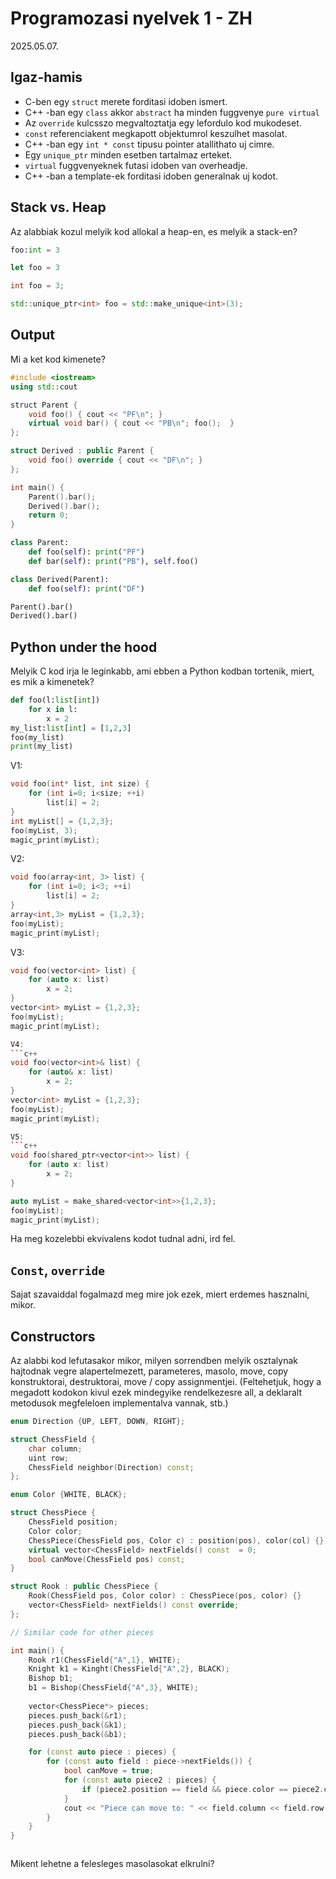 # Programozasi nyelvek 1 - ZH
2025.05.07.

## Igaz-hamis
 - C-ben egy `struct` merete forditasi idoben ismert.
 - C++ -ban egy `class` akkor `abstract` ha minden fuggvenye `pure virtual`
 - Az `override` kulcsszo megvaltoztatja egy lefordulo kod mukodeset.
 - `const` referenciakent megkapott objektumrol keszulhet masolat.
 - C++ -ban egy `int * const` tipusu pointer atallithato uj cimre.
 - Egy `unique_ptr` minden esetben tartalmaz erteket.
 - `virtual` fuggvenyeknek futasi idoben van overheadje.
 - C++ -ban a template-ek forditasi idoben generalnak uj kodot.

## Stack vs. Heap
Az alabbiak kozul melyik kod allokal a heap-en, es melyik a stack-en?

```python
foo:int = 3
```

```js
let foo = 3
```

```c
int foo = 3;
```

```cpp
std::unique_ptr<int> foo = std::make_unique<int>(3);
```

## Output

Mi a ket kod kimenete?

```cpp
#include <iostream>
using std::cout

struct Parent {
    void foo() { cout << "PF\n"; }
    virtual void bar() { cout << "PB\n"; foo();  }
};

struct Derived : public Parent {
    void foo() override { cout << "DF\n"; }
};

int main() {
    Parent().bar();
    Derived().bar();
    return 0;
}
```

```python
class Parent:
    def foo(self): print("PF")
    def bar(self): print("PB"), self.foo() 

class Derived(Parent):
    def foo(self): print("DF")

Parent().bar()
Derived().bar()
```


## Python under the hood

Melyik C kod irja le leginkabb, ami ebben a Python kodban tortenik, miert, es mik a kimenetek?

```python
def foo(l:list[int])
    for x in l:
        x = 2
my_list:list[int] = [1,2,3]
foo(my_list)
print(my_list)
```

V1:
```c
void foo(int* list, int size) {
    for (int i=0; i<size; ++i)
        list[i] = 2;
}
int myList[] = {1,2,3};
foo(myList, 3);
magic_print(myList);
```

V2:
```c++
void foo(array<int, 3> list) {
    for (int i=0; i<3; ++i)
        list[i] = 2;
}
array<int,3> myList = {1,2,3};
foo(myList);
magic_print(myList);
```

V3:
```c++
void foo(vector<int> list) {
    for (auto x: list)
        x = 2;
}
vector<int> myList = {1,2,3};
foo(myList);
magic_print(myList);

V4:
```c++
void foo(vector<int>& list) {
    for (auto& x: list)
        x = 2;
}
vector<int> myList = {1,2,3};
foo(myList);
magic_print(myList);

V5:
```c++
void foo(shared_ptr<vector<int>> list) {
    for (auto x: list)
        x = 2;
}

auto myList = make_shared<vector<int>>{1,2,3};
foo(myList);
magic_print(myList);
```

Ha meg kozelebbi ekvivalens kodot tudnal adni, ird fel.

## `Const`, `override`

Sajat szavaiddal fogalmazd meg mire jok ezek, miert erdemes hasznalni, mikor.

## Constructors

Az alabbi kod lefutasakor mikor, milyen sorrendben melyik osztalynak hajtodnak vegre alapertelmezett, parameteres, masolo, move, copy konstruktorai, destruktorai, move / copy assignmentjei. (Feltehetjuk, hogy a megadott kodokon kivul ezek mindegyike rendelkezesre all, a deklaralt metodusok megfeleloen implementalva vannak, stb.)

```cpp
enum Direction {UP, LEFT, DOWN, RIGHT};

struct ChessField {
    char column;
    uint row;
    ChessField neighbor(Direction) const;
};

enum Color {WHITE, BLACK};

struct ChessPiece {
    ChessField position;
    Color color;
    ChessPiece(ChessField pos, Color c) : position(pos), color(col) {}
    virtual vector<ChessField> nextFields() const  = 0;
    bool canMove(ChessField pos) const;
}

struct Rook : public ChessPiece {
    Rook(ChessField pos, Color color) : ChessPiece(pos, color) {}
    vector<ChessField> nextFields() const override;
};

// Similar code for other pieces

int main() {
    Rook r1(ChessField{"A",1}, WHITE);
    Knight k1 = Kinght(ChessField{"A",2}, BLACK);
    Bishop b1;
    b1 = Bishop(ChessField{"A",3}, WHITE);
    
    vector<ChessPiece*> pieces;
    pieces.push_back(&r1);
    pieces.push_back(&k1);
    pieces.push_back(&b1);

    for (const auto piece : pieces) {
        for (const auto field : piece->nextFields()) {
            bool canMove = true;
            for (const auto piece2 : pieces) {
                if (piece2.position == field && piece.color == piece2.color) canMove = false;
            }
            cout << "Piece can move to: " << field.column << field.row << "\n";
        }
    }
}



```

Mikent lehetne a felesleges masolasokat elkrulni?

